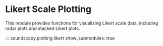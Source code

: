 # Likert Scale Plotting

This module provides functions for visualizing Likert scale data, including radar plots and stacked Likert plots.

::: soundscapy.plotting.likert
show_submodules: true
